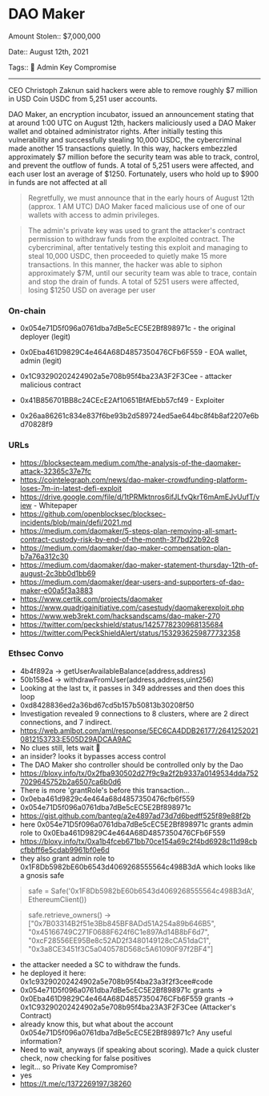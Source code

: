 # DAO Maker

Amount Stolen:: $7,000,000

Date:: August 12th, 2021

Tags:: 💼 Admin Key Compromise 


---

CEO Christoph Zaknun said hackers were able to remove roughly $7 million in USD Coin USDC from 5,251 user accounts.

DAO Maker, an encryption incubator, issued an announcement stating that at around 1:00 UTC on August 12th, hackers maliciously used a DAO Maker wallet and obtained administrator rights. After initially testing this vulnerability and successfully stealing 10,000 USDC, the cybercriminal made another 15 transactions quietly. In this way, hackers embezzled approximately $7 million before the security team was able to track, control, and prevent the outflow of funds. A total of 5,251 users were affected, and each user lost an average of $1250. Fortunately, users who hold up to $900 in funds are not affected at all

> Regretfully, we must announce that in the early hours of August 12th (approx. 1 AM UTC) DAO Maker faced malicious use of one of our wallets with access to admin privileges.

> The admin's private key was used to grant the attacker's contract permission to withdraw funds from the exploited contract. The cybercriminal, after tentatively testing this exploit and managing to steal 10,000 USDC, then proceeded to quietly make 15 more transactions. In this manner, the hacker was able to siphon approximately $7M, until our security team was able to trace, contain and stop the drain of funds. A total of 5251 users were affected, losing $1250 USD on average per user




### On-chain

- 0x054e71D5f096a0761dba7dBe5cEC5E2Bf898971c - the original deployer (legit)

- 0x0Eba461D9829C4e464A68D4857350476CFb6F559 - EOA wallet, admin (legit)

- 0x1C93290202424902a5e708b95f4ba23A3F2F3Cee - attacker malicious contract

- 0x41B856701BB8c24CEcE2Af10651BfAfEbb57cf49 - Exploiter

- 0x26aa86261c834e837f6be93b2d589724ed5ae644bc8f4b8af2207e6bd70828f9




### URLs

- https://blocksecteam.medium.com/the-analysis-of-the-daomaker-attack-32365c37e7fc
- https://cointelegraph.com/news/dao-maker-crowdfunding-platform-loses-7m-in-latest-defi-exploit
- https://drive.google.com/file/d/1tPRMktnros6ifJLfvQkrT6mAmEJvUufT/view - Whitepaper
- https://github.com/openblocksec/blocksec-incidents/blob/main/defi/2021.md
- https://medium.com/daomaker/5-steps-plan-removing-all-smart-contract-custody-risk-by-end-of-the-month-3f7bd22b92c8
- https://medium.com/daomaker/dao-maker-compensation-plan-b7a76a312c30
- https://medium.com/daomaker/dao-maker-statement-thursday-12th-of-august-2c3bb0d1bb69
- https://medium.com/daomaker/dear-users-and-supporters-of-dao-maker-e00a5f3a3883
- https://www.certik.com/projects/daomaker
- https://www.quadrigainitiative.com/casestudy/daomakerexploit.php
- https://www.web3rekt.com/hacksandscams/dao-maker-270
- https://twitter.com/peckshield/status/1425778230968135684
- https://twitter.com/PeckShieldAlert/status/1532936259877732358



### Ethsec Convo
- 4b4f892a -> getUserAvailableBalance(address,address)
- 50b158e4 -> withdrawFromUser(address,address,uint256)
- Looking at the last tx, it passes in 349 addresses and then does this loop
- 0xd8428836ed2a36bd67cd5b157b50813b30208f50
- Investigation revealed 9 connections to 8 clusters, where are 2 direct connections, and 7 indirect. 
- https://web.amlbot.com/aml/response/5EC6CA4DDB26177/26412520210812153733:E505D29ADCAA9AC 
- No clues still, lets wait 🤔
- an insider? looks it bypasses access control
- The DAO Maker sho controller should be controlled only by the Dao
- https://bloxy.info/tx/0x2fba930502d27f9c9a2f2b9337a0149534dda7527029645752b2a6507ca6b0d6
- There is more 'grantRole's before this transaction...
- 0x0eba461d9829c4e464a68d4857350476cfb6f559
- 0x054e71D5f096a0761dba7dBe5cEC5E2Bf898971c
- https://gist.github.com/banteg/a2e4897ad73d7d6bedff525f89e88f2b
- here 0x054e71D5f096a0761dba7dBe5cEC5E2Bf898971c grants admin role to 0x0Eba461D9829C4e464A68D4857350476CFb6F559
- https://bloxy.info/tx/0xa1b4fceb671bb70ce154a69c2f4bd6928c11d98cbcfbbff6e5cdab9961bf0e6d
- they also grant admin role to 0x1F8Db5982bE60b6543d4069268555564c498B3dA which looks like a gnosis safe

> safe = Safe('0x1F8Db5982bE60b6543d4069268555564c498B3dA', EthereumClient())

> safe.retrieve_owners() -> ["0x7B03314B2f51e3Bb845BF8ADd51A254a89b646B5", "0x45166749C271F0688F624f6C1e897Ad14B8bF6d7", "0xcF28556EE95Be8c52AD2f3480149128cCA51daC1", "0x3a8CE3451f3C5a040578D568c5A61090F97f2BF4"]

- the attacker needed a SC to withdraw the funds. 
- he deployed it here: 0x1c93290202424902a5e708b95f4ba23a3f2f3cee#code
- 0x054e71D5f096a0761dba7dBe5cEC5E2Bf898971c grants -> 0x0Eba461D9829C4e464A68D4857350476CFb6F559 grants -> 0x1C93290202424902a5e708b95f4ba23A3F2F3Cee (Attacker's Contract)
- already know this, but what about the account 0x054e71D5f096a0761dba7dBe5cEC5E2Bf898971c? Any useful information?
- Need to wait, anyways (if speaking about scoring). Made a quick cluster check, now checking for false positives
- legit... so Private Key Compromise?
- yes
- https://t.me/c/1372269197/38260